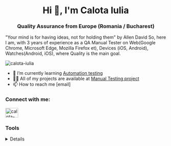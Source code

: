 <h1 align="center">Hi 👋, I'm Calota Iulia</h1>
<h3 align="center">Quality Assurance from Europe (Romania / Bucharest)</h3>

"Your mind is for having ideas, not for holding them" by Allen David
So, here I am, with 3 years of experience as a QA Manual Tester on Web(Google Chrome, Microsoft Edge, Mozilla Firefox et), Devices (iOS, Android), Watches(Android, iOS), where Quality is the main goal.

<p align="left"> <img src="https://komarev.com/ghpvc/?username=calota-iulia&label=Profile%20views&color=0e75b6&style=flat" alt="calota-iulia" /> </p>

- 🌱 I’m currently learning [Automation testing](https://www.udemy.com/course/testare-manuala-si-automata-curs-qa)
- 👨‍💻 All of my projects are available at [Manual Testing project](https://github.com/Iulia-Calota/manual-testing-project)
- 📫 How to reach me [email]

<h3 align="left">Connect with me:</h3>
<p align="left">
<a href="https://linkedin.com/in/calota-iulia" target="blank"><img align="center" src="https://raw.githubusercontent.com/rahuldkjain/github-profile-readme-generator/master/src/images/icons/Social/linked-in-alt.svg" alt="calota-iulia" height="30" width="40" /></a>
</p>

### Tools

 <details>Some other facts about me: I like crocheting, running and writing poetry in my free time.</details>




